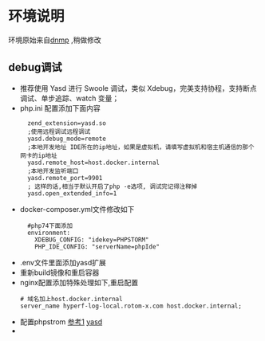 # 环境说明
环境原始来自[dnmp](https://github.com/yeszao/dnmp) ,稍做修改


## debug调试
* 推荐使用 Yasd 进行 Swoole 调试，类似 Xdebug，完美支持协程，支持断点调试、单步追踪、watch 变量；
* php.ini 配置添加下面内容
  ```shell
    zend_extension=yasd.so
    ;使用远程调试远程调试
    yasd.debug_mode=remote
    ;本地开发地址 IDE所在的ip地址，如果是虚拟机，请填写虚拟机和宿主机通信的那个网卡的ip地址
    yasd.remote_host=host.docker.internal
    ;本地开发监听端口
    yasd.remote_port=9901
    ; 这样的话,相当于默认开启了php -e选项, 调试完记得注释掉
    yasd.open_extended_info=1
  ```
* docker-composer.yml文件修改如下
  ```shell
    #php74下面添加
    environment:
      XDEBUG_CONFIG: "idekey=PHPSTORM"
      PHP_IDE_CONFIG: "serverName=phpIde"
  ```
* .env文件里面添加yasd扩展
* 重新build镜像和重启容器
* nginx配置添加特殊处理如下,重启配置
  ```shell
  # 域名加上host.docker.internal
  server_name hyperf-log-local.rotom-x.com host.docker.internal;
  ```
* 配置phpstrom [参考1](https://github.com/swoole/yasd/issues/136) [yasd](https://github.com/swoole/yasd)
* 
